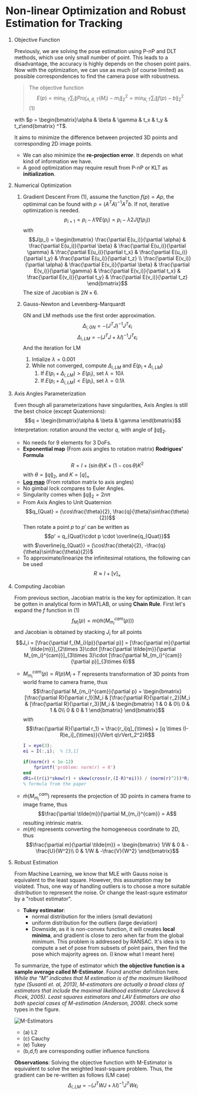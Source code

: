 # Non-linear Optimization and Robust Estimation for Tracking

1. Objective Function
    
    Previously, we are solving the pose estimation using P-nP and DLT methods, which use only small number of point. This leads to a disadvantage, the accuracy is highly depends on the chosen point pairs. Now with the optimization, we can use as much (of course limited) as possible correspondences to find the camera pose with robustness. 
    > The objective function
    > $$E(p) = \min_{R, T} \sum_i \lVert Proj_{A, R, T}(M_i) - m_i \rVert _2^2 = \min_{R, T} \sum_i \lVert f(p) - b \rVert_2^2$$ (1)

    with $p = \begin{bmatrix}\alpha & \beta & \gamma & t_x & t_y & t_z\end{bmatrix} ^T$. 

    It aims to minimize the difference between projected 3D points and corresponding 2D image points. 
    * We can also minimize the **re-projection error**. It depends on what kind of information we have.
    * A good optimization may require result from P-nP or KLT as **initialization**.

2. Numerical Optimization 
   1. Gradient Descent
      From (1), assume the function $f(p) = Ap$, the optimimal can be found with $p=(A^TA)^{-1}A^Tb$. If not, iterative optimization is needed.
      $$p_{i+1} = p_i - \lambda\nabla E(p_i) = p_i - \lambda 2J(f(p_i))$$
      with 
      $$J(p_i) = \begin{bmatrix}
          \frac{\partial E(u_i)}{\partial \alpha} & \frac{\partial E(u_i)}{\partial \beta} & \frac{\partial E(u_i)}{\partial \gamma} & \frac{\partial E(u_i)}{\partial t_x} & \frac{\partial E(u_i)}{\partial t_y} & \frac{\partial E(u_i)}{\partial t_z} \\
          \frac{\partial E(v_i)}{\partial \alpha} & \frac{\partial E(v_i)}{\partial \beta} & \frac{\partial E(v_i)}{\partial \gamma} & \frac{\partial E(v_i)}{\partial t_x} & \frac{\partial E(v_i)}{\partial t_y} & \frac{\partial E(v_i)}{\partial t_z}
      \end{bmatrix}$$
      The size of Jacobian is $2N \times 6$.
   2. Gauss-Newton and Levenberg-Marquardt

        GN and LM methods use the first order approximation.
        $$\Delta_{i, GN} = -(J^TJ)^{-1}J^T \epsilon_i$$
        $$\Delta_{i, LM} = -(J^TJ + \lambda I)^{-1}J^T \epsilon_i$$
        And the iteration for LM
        
        1. Intialize $\lambda = 0.001$
        2. While not converged, compute $\Delta_{i, LM}$ and $E(p_i + \Delta_{i, LM})$
           1. If $E(p_i + \Delta_{i, LM}) > E(p_i)$, set $\lambda = 10\lambda$
           2. If $E(p_i + \Delta_{i, LM}) < E(p_i)$, set $\lambda = 0.1\lambda$

3. Axis Angles Parameterization
    
    Even though all parameterizations have singularities, Axis Angles is still the best choice (except Quaternions):
    $$q = \begin{bmatrix}\alpha & \beta & \gamma \end{bmatrix}$$
    Interpretation: rotation around the vector $q$, with angle of $\lVert q\rVert_2$.
    * No needs for 9 elements for 3 DoFs.
    * **Exponential map** (From axis angles to rotation matrix) **Rodrigues' Formula**
        $$R = I + (\sin\theta)K + (1-\cos\theta)K^2$$
        with $\theta = \lVert q\rVert_2$, and $K = [q]_{\times}$
    * [**Log map**](https://en.wikipedia.org/wiki/Axis–angle_representation#Log_map_from_SO(3)_to_%7F'"`UNIQ--postMath-0000000D-QINU`"'%7F(3)) (From rotation matrix to axis angles)
    * No gimbal lock compares to Euler Angles.
    * Singularity comes when $\lVert q\rVert_2 = 2n\pi$
    * From Axis Angles to Unit Quaternion
        $$q_{Quat} = (\cos\frac{\theta}{2}, \frac{q}{\theta}\sin\frac{\theta}{2})$$
        Then rotate a point $p$ to $p'$ can be written as
        $$p' = q_{Quat}\cdot p \cdot \overline{q_{Quat}}$$
        with $\overline{q_{Quat}} = (\cos\frac{\theta}{2}, -\frac{q}{\theta}\sin\frac{\theta}{2})$
    * To approximate/linearize the infinitesimal rotations, the following can be used
        $$R \approx I + [v]_{\times}$$

4. Computing Jacobian
    
    From previous section, Jacobian matrix is the key for optimization. It can be gotten in analytical form in MATLAB, or using **Chain Rule**. First let's expand the $f$ function in (1)
    $$f_{M_i}(p) = m(\tilde{m}(M_{m_i}^{cam}(p)))$$
    and Jacobian is obtained by stacking $J_i$ for all points
    $$J_i = [\frac{\partial f_{M_i}(p)}{\partial p}] = [\frac{\partial m}{\partial \tilde{m}}]_{2\times 3}\cdot [\frac{\partial \tilde{m}}{\partial M_{m_i}^{cam}}]_{3\times 3}\cdot [\frac{\partial M_{m_i}^{cam}}{\partial p}]_{3\times 6}$$

    * $M_{m_i}^{cam}(p) = R(p)M_i + T$ represents transformation of 3D points from world frame to camera frame, thus
        $$\frac{\partial M_{m_i}^{cam}}{\partial p} = \begin{bmatrix}
            [\frac{\partial R}{\partial r_1}]M_i & [\frac{\partial R}{\partial r_2}]M_i & [\frac{\partial R}{\partial r_3}]M_i & \begin{bmatrix}
                1 & 0 & 0\\
                0 & 1 & 0\\
                0 & 0 & 1
            \end{bmatrix}
        \end{bmatrix}$$
        with
        $$\frac{\partial R}{\partial r_1} = \frac{r_i[q]_{\times} + [q \times (I-R)e_i]_{\times}}{\lVert q\rVert_2^2}R$$
        ```matlab
        I = eye(3);
        ei = I(:,i);  % [3,1]
        
        if(norm(r) < 1e-12)
            fprintf('problem: norm(r) = 0')
        end
        dRi=((r(i)*skew(r) + skew(cross(r,(I-R)*ei))) / (norm(r)^2))*R;    
        % formula from the paper
        ```
    * $\tilde{m}(M_{m_i}^{cam})$ represents the projection of 3D points in camera frame to image frame, thus
        $$\frac{\partial \tilde{m}}{\partial M_{m_i}^{cam}} = A$$
        resulting intrinsic matrix.
    * $m(\tilde{m})$ represents converting the homogeneous coordinate to 2D, thus
        $$\frac{\partial m}{\partial \tilde{m}} = \begin{bmatrix}
            1/W & 0 & -\frac{U}{W^2}\\
            0 & 1/W & -\frac{V}{W^2}
        \end{bmatrix}$$

5. Robust Estimation
    
    From Machine Learning, we know that MLE with Gauss noise is equivalent to the least square. However, this assumption may be violated. Thus, one way of handling outliers is to choose a more suitable distribution to represent the noise. Or change the least-squre estimator by a "robust estimator".
    * **Tukey estimator**: 
      * normal distribution for the inliers (small deviation)
      * uniform distribution for the outliers (large deviation)
      * Downside, as it is non-convex function, it will creates **local minima**, and gradient is close to zero when far from the global minimum. This problem is addressed by RANSAC. It's idea is to compute a set of pose from subsets of point pairs, then find the pose which majority agrees on. (I know what I meant here) 
    
    To summarize, the type of estimator which **the objective function is a sample average called M-Estimator**. Found another definition here. *While the “M” indicates that M estimation is of the maximum likelihood type (Susanti et. al, 2013), M-estimators are actually a broad class of estimators that include the maximal likelihood estimator (Jureckova & Picek, 2005). Least squares estimators and LAV Estimators are also both special cases of M-estimation (Anderson, 2008).* check some types in the figure. 
    
    ![M-Estimators](https://www.researchgate.net/profile/Peter_Claes/publication/221810073/figure/fig2/AS:213903339462660@1428009938150/M-estimators-Different-M-estimators-left-column-and-their-outlier-influence-functions.png)

    * (a) L2
    * (c) Cauchy
    * (e) Tukey
    * (b,d,f) are corresponding outlier influence functions 

    **Observations**: Solving the objective function with M-Estimator is equivalent to solve the weighted least-square problem. Thus, the gradient can be re-written as follows (LM case)
    $$\Delta_{i, LM} = -(J^TWJ + \lambda I)^{-1}J^TW \epsilon_i$$